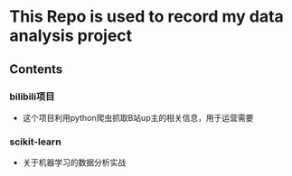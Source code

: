 # This Repo is used to record my data analysis project

## Contents
### bilibili项目
* 这个项目利用python爬虫抓取B站up主的相关信息，用于运营需要

### scikit-learn
* 关于机器学习的数据分析实战
